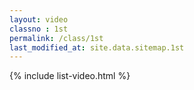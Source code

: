 ```yaml
---
layout: video
classno : 1st
permalink: /class/1st
last_modified_at: site.data.sitemap.1st
---
```

{% include list-video.html %}